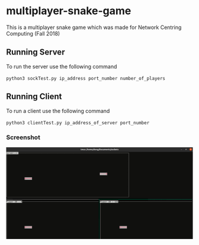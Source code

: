 # multiplayer-snake-game
This is a multiplayer snake game which was made for Network Centring Computing (Fall 2018)

## Running Server

To run the server use the following command

`python3 sockTest.py ip_address port_number number_of_players`

## Running Client

To run a client use the following command

`python3 clientTest.py ip_address_of_server port_number`

### Screenshot

![Server in first Terminal, with two clients in lower ones](./game.png)
